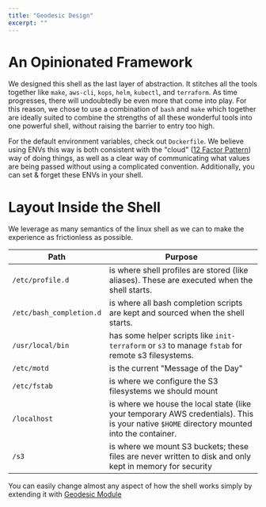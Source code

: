 ```yaml
---
title: "Geodesic Design"
excerpt: ""
---
```

# An Opinionated Framework

We designed this shell as the last layer of abstraction. It stitches all the tools together like `make`, `aws-cli`, `kops`, `helm`, `kubectl`, and `terraform`. As time progresses,
there will undoubtedly be even more that come into play. For this reason, we chose to use a combination of `bash` and `make` which together are ideally suited to combine the strengths of all these wonderful tools into one powerful shell, without raising the barrier to entry too high.

For the default environment variables, check out `Dockerfile`. We believe using ENVs this way is both consistent with the "cloud" ([12 Factor Pattern](doc:12-factor-pattern)) way of doing things, as well as a clear way of communicating what values are being passed without using a complicated convention. Additionally, you can set & forget these ENVs in your shell.

# Layout Inside the Shell

We leverage as many semantics of the linux shell as we can to make the experience as frictionless as possible.

|Path|Purpose|
|------|------|
|`/etc/profile.d`|is where shell profiles are stored (like aliases). These are executed when the shell starts.|
|`/etc/bash_completion.d`|is where all bash completion scripts are kept and sourced when the shell starts.|
|`/usr/local/bin`|has some helper scripts like `init-terraform` or `s3` to manage `fstab` for remote s3 filesystems.|
|`/etc/motd`|is the current "Message of the Day"|
|`/etc/fstab`|is where we configure the S3 filesystems we should mount|
|`/localhost`|is where we house the local state (like your temporary AWS credentials). This is your native `$HOME` directory mounted into the container.|
|`/s3`|is where we mount S3 buckets; these files are never written to disk and only kept in memory for security|

You can easily change almost any aspect of how the shell works simply by extending it with [Geodesic Module](doc:module)